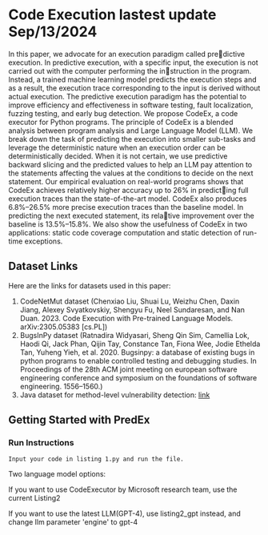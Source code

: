 # Code Execution lastest update Sep/13/2024
In this paper, we advocate for an execution paradigm called predictive execution. In predictive execution, with a specific input, the execution is not carried out with the computer performing the instruction in the program. Instead, a trained machine learning model predicts the execution steps and as a result, the execution trace corresponding to the input is derived without actual execution.
The predictive execution paradigm has the potential to improve efficiency and effectiveness in software testing, fault localization, fuzzing testing, and early bug detection. We propose CodeEx, a code executor for Python programs. The principle of CodeEx is
a blended analysis between program analysis and Large Language Model (LLM). We break down the task of predicting the execution into smaller sub-tasks and leverage the deterministic nature when an execution order can be deterministically decided. When it is not certain, we use predictive backward slicing and the predicted
values to help an LLM pay attention to the statements affecting the values at the conditions to decide on the next statement. Our empirical evaluation on real-world programs shows that CodeEx achieves relatively higher accuracy up to 26% in predicting full execution traces than the state-of-the-art model. CodeEx
also produces 6.8%–26.5% more precise execution traces than the baseline model. In predicting the next executed statement, its relative improvement over the baseline is 13.5%–15.8%. We also show the usefulness of CodeEx in two applications: static code coverage computation and static detection of run-time exceptions.

## Dataset Links
Here are the links for datasets used in this paper:
  1. CodeNetMut dataset (Chenxiao Liu, Shuai Lu, Weizhu Chen, Daxin Jiang, Alexey Svyatkovskiy, Shengyu Fu, Neel Sundaresan, and Nan Duan. 2023. Code Execution with Pre-trained Language Models. arXiv:2305.05383 [cs.PL])
  2. BugsInPy dataset (Ratnadira Widyasari, Sheng Qin Sim, Camellia Lok, Haodi Qi, Jack Phan, Qijin Tay, Constance Tan, Fiona Wee, Jodie Ethelda Tan, Yuheng Yieh, et al. 2020. Bugsinpy: a database of existing bugs in python programs to enable controlled testing and debugging studies. In Proceedings of the 28th ACM joint meeting on
european software engineering conference and symposium on the foundations of software engineering. 1556–1560.)
  3. Java dataset for method-level vulnerability detection: [link](https://drive.google.com/drive/folders/1LVlQJz4sXkByJS9FUW61ecSv_jWI75E_?usp=sharing)

## Getting Started with PredEx
### Run Instructions
  
```
Input your code in listing 1.py and run the file. 
```
Two language model options:

If you want to use CodeExecutor by Microsoft research team, use the current Listing2

If you want to use the latest LLM(GPT-4), use listing2_gpt instead, and change llm parameter 'engine' to gpt-4
